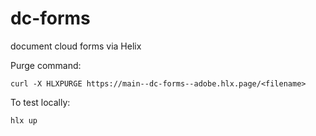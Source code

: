 # dc-forms

document cloud forms via Helix

Purge command:

`curl -X HLXPURGE https://main--dc-forms--adobe.hlx.page/<filename>`

To test locally:

`hlx up`